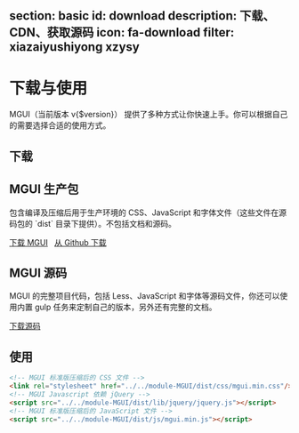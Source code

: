 section: basic
id: download
description: 下载、CDN、获取源码
icon: fa-download
filter: xiazaiyushiyong xzysy
---

# 下载与使用

MGUI（当前版本 v{$version}） 提供了多种方式让你快速上手。你可以根据自己的需要选择合适的使用方式。

## 下载

<div class="row">
  <div class="col-sm-6">
    <h2>MGUI 生产包</h2>
    <p>包含编译及压缩后用于生产环境的 CSS、JavaScript 和字体文件（这些文件在源码包的 `dist` 目录下提供）。不包括文档和源码。</p>
    <a href="docs/download/mgui-{$version}-dist.zip" class="btn btn-lg btn-primary" target="_blank">下载 MGUI</a> &nbsp; 
    <a href="https://github.com/yangfeng002/module-MGUI/releases/download/v1.0/mgui-1.0-dist.zip" class="" target="_blank">从 Github 下载</a>
  </div>
  <div class="col-sm-6">
    <h2>MGUI 源码</h2>
      <p>MGUI 的完整项目代码，包括 Less、JavaScript 和字体等源码文件，你还可以使用内置 gulp 任务来定制自己的版本，另外还有完整的文档。</p>
      <a href="https://github.com/yangfeng002/module-MGUI/archive/master.zip" class="btn btn-lg" target="_blank">下载源码</a> &nbsp;
    </div>
  </div>
</div>


## 使用

```html
<!-- MGUI 标准版压缩后的 CSS 文件 -->
<link rel="stylesheet" href="../../module-MGUI/dist/css/mgui.min.css"/>
<!-- MGUI Javascript 依赖 jQuery -->
<script src="../../module-MGUI/dist/lib/jquery/jquery.js"></script>
<!-- MGUI 标准版压缩后的 JavaScript 文件 -->
<script src="../../module-MGUI/dist/js/mgui.min.js"></script>
```

